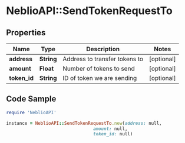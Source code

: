 # NeblioAPI::SendTokenRequestTo

## Properties
Name | Type | Description | Notes
------------ | ------------- | ------------- | -------------
**address** | **String** | Address to transfer tokens to | [optional] 
**amount** | **Float** | Number of tokens to send | [optional] 
**token_id** | **String** | ID of token we are sending | [optional] 

## Code Sample

```ruby
require 'NeblioAPI'

instance = NeblioAPI::SendTokenRequestTo.new(address: null,
                                 amount: null,
                                 token_id: null)
```


